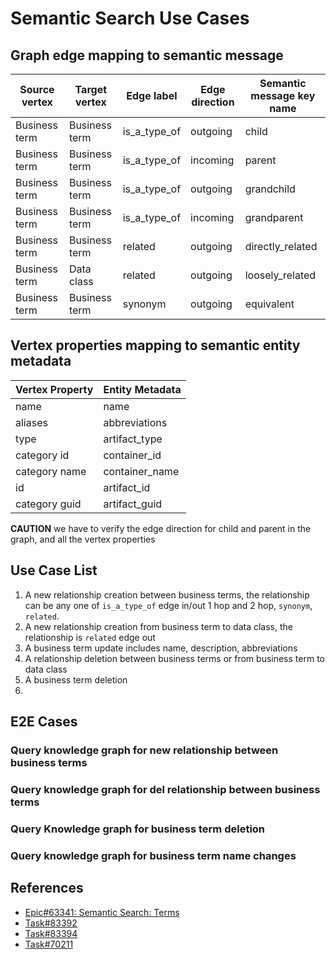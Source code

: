 # Semantic Search Use Cases

## Graph edge mapping to semantic message

| Source vertex | Target vertex | Edge label | Edge direction | Semantic message key name |
| --- | --- | --- | --- | --- |
| Business term | Business term | is_a_type_of | outgoing | child |
| Business term | Business term | is_a_type_of | incoming | parent |
| Business term | Business term | is_a_type_of | outgoing | grandchild |
| Business term | Business term | is_a_type_of | incoming | grandparent |
| Business term | Business term | related | outgoing | directly_related |
| Business term | Data class | related | outgoing | loosely_related |
| Business term | Business term | synonym | outgoing | equivalent |

## Vertex properties mapping to semantic entity metadata

| Vertex Property | Entity Metadata |
| --- | --- |
| name | name |
| aliases | abbreviations |
| type | artifact_type |
| category id | container_id |
| category name | container_name |
| id | artifact_id |
| category guid | artifact_guid |

**CAUTION** we have to verify the edge direction for child and parent in the graph, and all the vertex properties

## Use Case List
1. A new relationship creation between business terms, the relationship can be any one of `is_a_type_of` edge in/out 1 hop and 2 hop, `synonym`, `related`.
2. A new relationship creation from business term to data class, the relationship is `related` edge out
3. A business term update includes name, description, abbreviations
4. A relationship deletion between business terms or from business term to data class
5. A business term deletion
6. 

## E2E Cases
### Query knowledge graph for new relationship between business terms

### Query knowledge graph for del relationship between business terms

### Query Knowledge graph for business term deletion

### Query knowledge graph for business term name changes


## References
- [Epic#63341: Semantic Search: Terms](https://github.ibm.com/wdp-gov/tracker/issues/63341)
- [Task#83392](https://github.ibm.com/wdp-gov/tracker/issues/83392)
- [Task#83394](https://github.ibm.com/wdp-gov/tracker/issues/83394)
- [Task#70211](https://github.ibm.com/wdp-gov/tracker/issues/70221)

